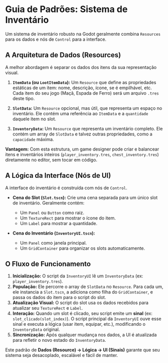 # Guia de Padrões: Sistema de Inventário

Um sistema de inventário robusto na Godot geralmente combina `Resources` para os dados e nós de `Control` para a interface.

## A Arquitetura de Dados (Resources)

A melhor abordagem é separar os dados dos itens da sua representação visual.

1.  **`ItemData` (ou `LootItemData`):** Um `Resource` que define as propriedades estáticas de um item: nome, descrição, ícone, se é empilhável, etc. Cada item do seu jogo (Maçã, Espada de Ferro) será um arquivo `.tres` deste tipo.

2.  **`SlotData`:** Um `Resource` opcional, mas útil, que representa um espaço no inventário. Ele contém uma referência ao `ItemData` e a `quantidade` daquele item no slot.

3.  **`InventoryData`:** Um `Resource` que representa um inventário completo. Ele contém um array de `SlotData` e talvez outras propriedades, como a `capacidade` máxima.

**Vantagem:** Com esta estrutura, um game designer pode criar e balancear itens e inventários inteiros (`player_inventory.tres`, `chest_inventory.tres`) diretamente no editor, sem tocar em código.

## A Lógica da Interface (Nós de UI)

A interface do inventário é construída com nós de `Control`.

*   **Cena do Slot (`Slot.tscn`):** Crie uma cena separada para um único slot de inventário. Geralmente contém:
    *   Um `Panel` ou `Button` como raiz.
    *   Um `TextureRect` para mostrar o ícone do item.
    *   Um `Label` para mostrar a quantidade.

*   **Cena do Inventário (`InventoryUI.tscn`):**
    *   Um `Panel` como janela principal.
    *   Um `GridContainer` para organizar os slots automaticamente.

## O Fluxo de Funcionamento

1.  **Inicialização:** O script da `InventoryUI` lê um `InventoryData` (ex: `player_inventory.tres`).
2.  **População:** Ele percorre o array de `SlotData` no `Resource`. Para cada um, ele instancia a `Slot.tscn`, a adiciona como filha do `GridContainer`, e passa os dados do item para o script do slot.
3.  **Atualização Visual:** O script do slot usa os dados recebidos para atualizar seu `TextureRect` e `Label`.
4.  **Interação:** Quando um slot é clicado, seu script emite um **sinal** (ex: `slot_clicado(slot_index)`). O script principal da `InventoryUI` ouve esse sinal e executa a lógica (usar item, equipar, etc.), modificando o `InventoryData` original.
5.  **Sincronização:** Após qualquer mudança nos dados, a UI é atualizada para refletir o novo estado do `InventoryData`.

Este padrão de **Dados (Resource) -> Lógica -> UI (Sinais)** garante que seu sistema seja desacoplado, escalável e fácil de manter.
